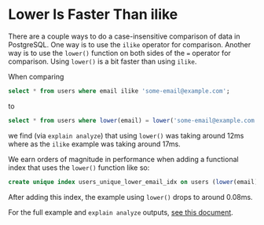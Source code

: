 # Lower Is Faster Than ilike

There are a couple ways to do a case-insensitive comparison of data in PostgreSQL. One way is to use the `ilike` operator for comparison. Another way is to use the `lower()` function on both sides of the `=` operator for comparison. Using `lower()` is a bit faster than using `ilike`.

When comparing

```sql
select * from users where email ilike 'some-email@example.com';
```

to

```sql
select * from users where lower(email) = lower('some-email@example.com');
```

we find (via `explain analyze`) that using `lower()` was taking around 12ms where as the `ilike` example was taking around 17ms.

We earn orders of magnitude in performance when adding a functional index that uses the `lower()` function like so:

```sql
create unique index users_unique_lower_email_idx on users (lower(email));
```

After adding this index, the example using `lower()` drops to around 0.08ms.

For the full example and `explain analyze` outputs, [see this document](https://github.com/jbranchaud/postgresing/blob/master/ilike\_vs\_lower.sql).
